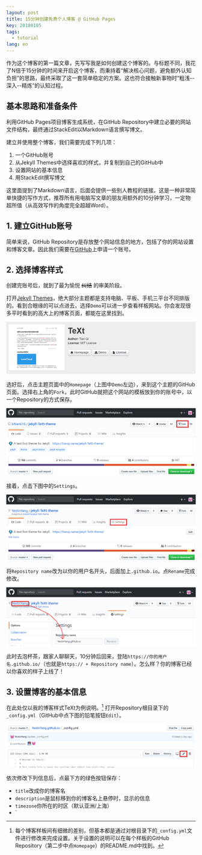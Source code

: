 ```yaml
---
layout: post
title: 15分钟创建免费个人博客 @ GitHub Pages
key: 20180105
tags:
  - tutorial
lang: en
---
```


作为这个博客的第一篇文章，先写写我是如何创建这个博客的。与标题不同，我花了N倍于15分钟的时间来开启这个博客，而秉持着“解决核心问题，避免额外认知负担”的思路，最终采取了这一套简单稳定的方案。这也符合接触新事物时“粗浅--深入--精炼”的认知过程。

##  基本思路和准备条件

利用GitHub Pages项目博客生成系统，在GitHub Repository中建立必要的网站文件结构，最终通过StackEdit以Markdown语言撰写博文。

建立并使用整个博客，我们需要完成下列几项：

1.  一个GitHub账号
2. 从Jekyll Themes中选择喜欢的样式，并复制到自己的GitHub中
3.  设置网站的基本信息
4. 用StackEdit撰写博文

这里面提到了Markdown语言，后面会提供一些别人教程的链接。这是一种非常简单快捷的写作方式，推荐所有用电脑写文章的朋友用额外的10分钟学习，一定物超所值（从高效写作的角度完全超越Word）。

##  1. 建立GitHub账号

简单来说，GitHub Repository是存放整个网站信息的地方，包括了你的网站设置和博客文章。因此我们需要在[GitHub](https://github.com/)上申请一个账号。

##  2. 选择博客样式

创建完账号后，就到了最为愉悦 ~~纠结~~ 的审美阶段。

打开[Jekyll Themes](http://jekyllthemes.org/)，绝大部分主题都是支持电脑、平板、手机三平台不同排版的。看到合眼缘的可以点进去，选择`Demo`可以进一步查看样板网站。你会发现很多平时看到的高大上的博客页面，都能在这里找到。

![Jekyll](https://github.com/YestinYang/YestinYang.github.io/raw/master/screenshots/2018-01-05_Jekyll.png)

选好后，点击主题页面中的`Homepage`（上图中`Demo`左边），来到这个主题的GitHub页面。选择右上角的`Fork`，此时GitHub就把这个网站的模板放到你的账号中，以一个Repository的方式保存。

![Fork](https://github.com/YestinYang/YestinYang.github.io/raw/master/screenshots/2018-01-05_Fork.png)

接着，点击下图中的`Settings`。

![Settings](https://github.com/YestinYang/YestinYang.github.io/raw/master/screenshots/2018-01-05_Settings.png)

将`Repository name`改为以你的用户名开头，后面加上`.github.io`。点`Rename`完成修改。

![Rename](https://github.com/YestinYang/YestinYang.github.io/raw/master/screenshots/2018-01-05_Rename.png)

此时去泡杯茶，跟家人聊聊天，10分钟后回来，登陆`https://你的用户名.github.io/`（也就是`https:// + Repository name`）。怎么样？你的博客已经以你喜欢的样子上线了！

##  3. 设置博客的基本信息

在此处仅以我的博客样式TeXt为例说明。[^1] 打开Repository根目录下的`_config.yml`（GitHub中点下图的铅笔按钮`Edit`）。

![YML](https://github.com/YestinYang/YestinYang.github.io/raw/master/screenshots/2018-01-05_yml.png)

依次修改下列信息后，点最下方的绿色按钮保存：

-  `title`改成你的博客名
-  `description`是鼠标移到你的博客名上悬停时，显示的信息
- `timezone`你所在的时区（默认亚洲/上海）
- `





[^1]: 每个博客样板间有细微的差别，但基本都是通过对根目录下的`_config.yml`文件进行修改来完成设置。关于设置的说明可以在每个样板的GitHub Repository（第二步中点`Homepage`）的README.md中找到。
<!--stackedit_data:
eyJoaXN0b3J5IjpbNjI3NDQxOTM5XX0=
-->